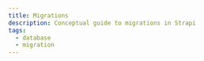 ```yaml
---
title: Migrations
description: Conceptual guide to migrations in Strapi
tags:
  - database
  - migration
---
```

